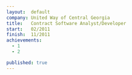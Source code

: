 ```yaml
---
layout:  default
company: United Way of Central Georgia
title:   Contract Software Analyst/Developer
start:   02/2011
finish:  11/2011
achievements:
  - 1
  - 2

published: true
---
```

